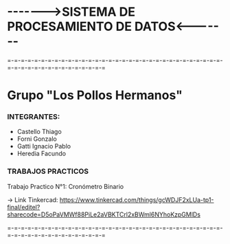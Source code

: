 # ------->SISTEMA DE PROCESAMIENTO DE DATOS<-------
=-=-=-=-=-=-=-=-=-=-=-=-=-=-=-=-=-=-=-=-=-=-=-=-=-=-=-=-=-=-=-=-=-=-=-=-=-=-=-=-=-=-=-=-=-=-=

Grupo "Los Pollos Hermanos"
=

### INTEGRANTES:
- Castello Thiago
- Forni Gonzalo
- Gatti Ignacio Pablo
- Heredia Facundo


### TRABAJOS PRACTICOS
Trabajo Practico N°1: Cronómetro Binario

-> Link Tinkercad: https://www.tinkercad.com/things/gcWDJF2xLUa-tp1-final/editel?sharecode=D5oPaVMWf88PiLe2aVBKTCrl2xBWml6NYhoKzpGMlDs

=-=-=-=-=-=-=-=-=-=-=-=-=-=-=-=-=-=-=-=-=-=-=-=-=-=-=-=-=-=-=-=-=-=-=-=-=-=-=-=-=-=-=-=-=-=-=
